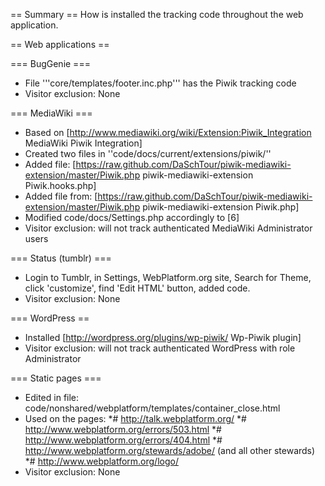 == Summary ==
How is installed the tracking code throughout the web application.

== Web applications ==

=== BugGenie ===
 * File '''core/templates/footer.inc.php''' has the Piwik tracking code
 * Visitor exclusion: None


=== MediaWiki ===
* Based on [http://www.mediawiki.org/wiki/Extension:Piwik_Integration MediaWiki Piwik Integration]
* Created two files in ''code/docs/current/extensions/piwik/''
* Added file:  [https://raw.github.com/DaSchTour/piwik-mediawiki-extension/master/Piwik.php piwik-mediawiki-extension Piwik.hooks.php]
* Added file from: [https://raw.github.com/DaSchTour/piwik-mediawiki-extension/master/Piwik.php piwik-mediawiki-extension Piwik.php]
* Modified code/docs/Settings.php accordingly to [6]
* Visitor exclusion: will not track authenticated MediaWiki Administrator users
 
=== Status (tumblr) ===
* Login to Tumblr, in Settings, WebPlatform.org site, Search for Theme, click 'customize', find 'Edit HTML' button, added code.
* Visitor exclusion: None

=== WordPress ==
* Installed [http://wordpress.org/plugins/wp-piwik/ Wp-Piwik plugin]
* Visitor exclusion: will not track authenticated WordPress with role Administrator

=== Static pages ===
* Edited in file: code/nonshared/webplatform/templates/container_close.html
* Used on the pages:
*# http://talk.webplatform.org/
*# http://www.webplatform.org/errors/503.html
*# http://www.webplatform.org/errors/404.html
*# http://www.webplatform.org/stewards/adobe/ (and all other stewards)
*# http://www.webplatform.org/logo/
* Visitor exclusion: None